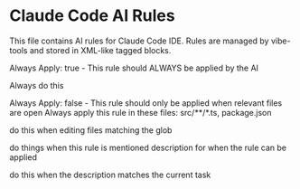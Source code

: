 # Claude Code AI Rules

This file contains AI rules for Claude Code IDE. Rules are managed by vibe-tools and stored in XML-like tagged blocks.

<!-- vibe-tools Integration -->

<always-on>
Always Apply: true - This rule should ALWAYS be applied by the AI

Always do this
</always-on>

<glob>
Always Apply: false - This rule should only be applied when relevant files are open
Always apply this rule in these files: src/**/*.ts, package.json

do this when editing files matching the glob
</glob>

<manual>
do things when this rule is mentioned
</manual>

<model-decision>
description for when the rule can be applied

do this when the description matches the current task
</model-decision>

<!-- /vibe-tools Integration --> 